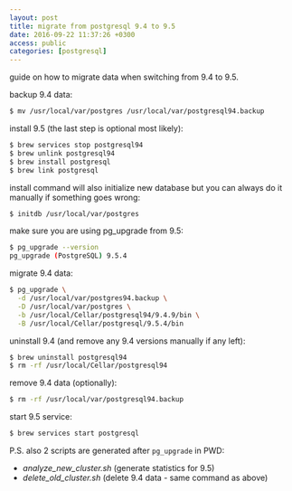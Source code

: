 ```yaml
---
layout: post
title: migrate from postgresql 9.4 to 9.5
date: 2016-09-22 11:37:26 +0300
access: public
categories: [postgresql]
---
```


guide on how to migrate data when switching from 9.4 to 9.5.

<!-- more -->

backup 9.4 data:

```sh
$ mv /usr/local/var/postgres /usr/local/var/postgresql94.backup
```

install 9.5 (the last step is optional most likely):

```sh
$ brew services stop postgresql94
$ brew unlink postgresql94
$ brew install postgresql
$ brew link postgresql
```

install command will also initialize new database but
you can always do it manually if something goes wrong:

```sh
$ initdb /usr/local/var/postgres
```

make sure you are using pg_upgrade from 9.5:

```sh
$ pg_upgrade --version
pg_upgrade (PostgreSQL) 9.5.4
```

migrate 9.4 data:

```sh
$ pg_upgrade \
  -d /usr/local/var/postgres94.backup \
  -D /usr/local/var/postgres \
  -b /usr/local/Cellar/postgresql94/9.4.9/bin \
  -B /usr/local/Cellar/postgresql/9.5.4/bin
```

uninstall 9.4 (and remove any 9.4 versions manually if any left):

```sh
$ brew uninstall postgresql94
$ rm -rf /usr/local/Cellar/postgresql94
```

remove 9.4 data (optionally):

```sh
$ rm -rf /usr/local/var/postgresql94.backup
```

start 9.5 service:

```sh
$ brew services start postgresql
```

P.S. also 2 scripts are generated after `pg_upgrade` in PWD:

- _analyze_new_cluster.sh_ (generate statistics for 9.5)
- _delete_old_cluster.sh_ (delete 9.4 data - same command as above)
